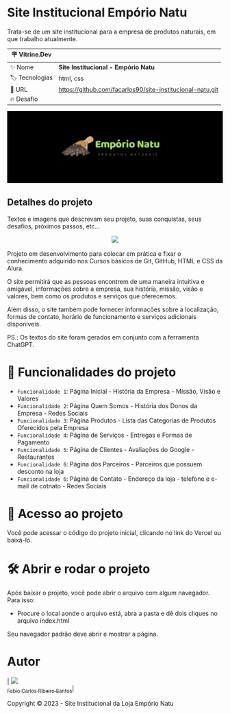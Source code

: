 # Site Institucional Empório Natu

Trata-se de um site institucional para a empresa de produtos naturais, em que trabalho atualmente.

| :placard: Vitrine.Dev |     |
| -------------  | --- |
| :sparkles: Nome        | **Site Institucional - Empório Natu**
| :label: Tecnologias | html, css
| :rocket: URL         | https://github.com/facarlos90/site-institucional-natu.git
| :fire: Desafio     |

<!-- Inserir imagem com a #vitrinedev ao final do link -->
![](https://raw.githubusercontent.com/facarlos90/site-institucional-natu/main/capa.png#vitrinedev)

## Detalhes do projeto

Textos e imagens que descrevam seu projeto, suas conquistas, seus desafios, próximos passos, etc...

<p align="center">
<img src="http://img.shields.io/static/v1?label=STATUS&message=FINALIZADO&color=GREEN&style=for-the-badge"/>
</p>

Projeto em desenvolvimento para colocar em prática e fixar o conhecimento adquirido nos Cursos básicos de Git, GitHub, HTML e CSS da Alura. 

O site permitirá que as pessoas encontrem de uma maneira intuitiva e amigável, informações sobre a empresa, sua história, missão, visão e valores, bem como os produtos e serviços que oferecemos.

Além disso, o site também pode fornecer informações sobre a localização, formas de contato, horário de funcionamento e serviços adicionais disponíveis.

PS.: Os textos do site foram gerados em conjunto com a ferramenta ChatGPT.

# :hammer: Funcionalidades do projeto

- `Funcionalidade 1`: Página Inicial - História da Empresa - Missão, Visão e Valores
- `Funcionalidade 2`: Página Quem Somos - História dos Donos da Empresa - Redes Sociais
- `Funcionalidade 3`: Página Produtos - Lista das Categorias de Produtos Oferecidos pela Empresa
- `Funcionalidade 4`: Página de Serviços - Entregas e Formas de Pagamento
- `Funcionalidade 5`: Página de Clientes - Avaliações do Google - Restaurantes  
- `Funcionalidade 6`: Página dos Parceiros - Parceiros que possuem desconto na loja
- `Funcionalidade 6`: Página de Contato - Endereço da loja - telefone e e-mail de cotnato - Redes Sociais

# 📁 Acesso ao projeto

Você pode acessar o código do projeto inicial, clicando no link do Vercel ou baixá-lo.

# 🛠️ Abrir e rodar o projeto

Após baixar o projeto, você pode abrir o arquivo com algum navegador. Para isso:
  * Procure o local aonde o arquivo está, abra a pasta e dê dois cliques no arquivo index.html

Seu navegador padrão deve abrir e mostrar a página.

# Autor

| [<img src="https://avatars.githubusercontent.com/u/126310044?v=4" width=115><br><sub>Fabio Carlos Ribeiro Santos</sub>](https://github.com/facarlos90)|


Copyright ©️ 2023 - Site Institucional da Loja Empório Natu
